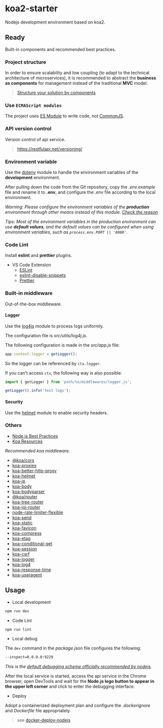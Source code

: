 # koa2-starter

Nodejs development environment based on koa2.

## Ready

Built-in components and recommended best practices.

### Project structure

In order to ensure scalability and low coupling (to adapt to the technical architecture of microservices), it is recommended to abstract the **business as components** for management instead of the traditional **MVC** model.

> [Structure your solution by components](https://github.com/goldbergyoni/nodebestpractices/blob/master/sections/projectstructre/breakintcomponents.md)

### Use `ECMAScript modules`

The project uses [ES Module](https://nodejs.org/api/esm.html#esm_modules_ecmascript_modules) to write code, not [CommonJS](http://www.commonjs.org/).

### API version control

Version control of api service.

> https://restfulapi.net/versioning/

### Environment variable

Use the [dotenv](https://github.com/motdotla/dotenv) module to handle the environment variables of the **development** environment.

After pulling down the code from the Git repository, copy the _.env.example_ file and rename it to **.env**, and configure the _.env_ file according to the local environment.

_Warning: Please configure the environment variables of the **production** environment through other means instead of this module. [Check the reason](https://github.com/motdotla/dotenv#should-i-commit-my-env-file)_

_Tips: Most of the environment variables in the production environment can use **default values**, and the default values can be configured when using environment variables, such as `process.env.PORT || '8080'`._

### Code Lint

Install **eslint** and **prettier** plugins.

- VS Code Extension
  - [ESLint](https://marketplace.visualstudio.com/items?itemName=dbaeumer.vscode-eslint)
  - [eslint-disable-snippets](https://marketplace.visualstudio.com/items?itemName=drKnoxy.eslint-disable-snippets)
  - [Prettier](https://marketplace.visualstudio.com/items?itemName=esbenp.prettier-vscode)

### Built-in middleware

Out-of-the-box middleware.

#### Logger

Use the [log4js](https://github.com/dominhhai/koa-log4js) module to process logs uniformly.

The configuration file is _src/utils/log4j.js_.

The following configuration is made in the _src/app.js_ file:

```js
app.context.logger = getLogger();
```

So the logger can be referenced by `ctx.logger`.

If you can't access `ctx`, the following way is also possible:

```js
import { getLogger } from 'path/to/middlewares/logger.js';

getLogger().info('test logs');
```

#### Security

Use the [helmet](https://github.com/venables/koa-helmet) module to enable security headers.

### Others

- [Node.js Best Practices](https://github.com/goldbergyoni/nodebestpractices)
- [Koa Resources](https://github.com/koajs/koa/wiki)

_Recommended koa middleware._

- [@koa/cors](https://github.com/koajs/cors)
- [koa-proxies](https://github.com/vagusX/koa-proxies)
- [koa-better-http-proxy](https://github.com/nsimmons/koa-better-http-proxy)
- [koa-helmet](https://github.com/venables/koa-helmet)
- [koa-ip](https://github.com/nswbmw/koa-ip)
- [koa-body](https://github.com/koajs/koa-body)
- [koa-bodyparser](https://github.com/koajs/bodyparser)
- [@koa/router](https://github.com/koajs/router)
- [koa-tree-router](https://github.com/steambap/koa-tree-router)
- [koa-joi-router](https://github.com/koajs/joi-router)
- [node-rate-limiter-flexible](https://github.com/animir/node-rate-limiter-flexible)
- [koa-send](https://github.com/koajs/send)
- [koa-static](https://github.com/koajs/static)
- [koa-favicon](https://github.com/koajs/favicon)
- [koa-compress](https://github.com/koajs/compress)
- [koa-etag](https://github.com/koajs/etag)
- [koa-conditional-get](https://github.com/koajs/conditional-get)
- [koa-session](https://github.com/koajs/session)
- [koa-csrf](https://github.com/koajs/csrf)
- [koa-logger](https://github.com/koajs/logger)
- [koa-log4](https://github.com/dominhhai/koa-log4js)
- [koa-response-time](https://github.com/koajs/response-time)
- [koa-useragent](https://github.com/rvboris/koa-useragent)

## Usage

- Local development

```sh
npm run dev
```

- Code Lint

```sh
npm run lint
```

- Local debug

The `dev` command in the _package.json_ file configures the following:

```sh
--inspect=0.0.0.0:9229
```

_This is the [default debugging scheme officially recommended by nodejs](https://nodejs.org/en/docs/guides/debugging-getting-started/)._

After the local service is started, access the api service in the Chrome browser, open DevTools and wait for the **Node.js logo button to appear in the upper left corner** and click to enter the debugging interface.

- Deploy

Adopt a containerized deployment plan and configure the _.dockerignore_ and _Dockerfile_ file appropriately.

> see [docker-deploy-nodejs](./docker-deploy-nodejs)
